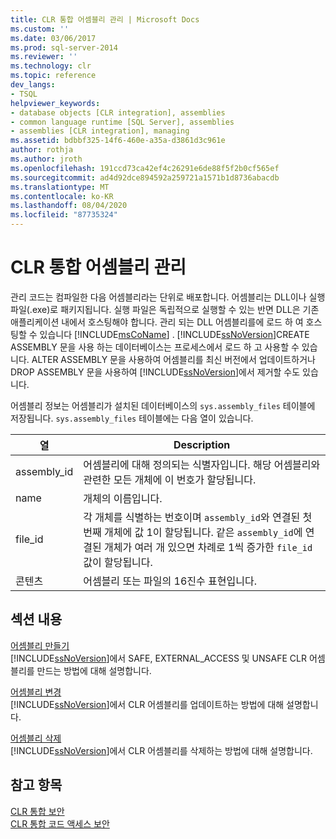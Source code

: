 ```yaml
---
title: CLR 통합 어셈블리 관리 | Microsoft Docs
ms.custom: ''
ms.date: 03/06/2017
ms.prod: sql-server-2014
ms.reviewer: ''
ms.technology: clr
ms.topic: reference
dev_langs:
- TSQL
helpviewer_keywords:
- database objects [CLR integration], assemblies
- common language runtime [SQL Server], assemblies
- assemblies [CLR integration], managing
ms.assetid: bdbbf325-14f6-460e-a35a-d3861d3c961e
author: rothja
ms.author: jroth
ms.openlocfilehash: 191ccd73ca42ef4c26291e6de88f5f2b0cf565ef
ms.sourcegitcommit: ad4d92dce894592a259721a1571b1d8736abacdb
ms.translationtype: MT
ms.contentlocale: ko-KR
ms.lasthandoff: 08/04/2020
ms.locfileid: "87735324"
---
```

# <a name="managing-clr-integration-assemblies"></a>CLR 통합 어셈블리 관리
  관리 코드는 컴파일한 다음 어셈블리라는 단위로 배포합니다. 어셈블리는 DLL이나 실행 파일(.exe)로 패키지됩니다. 실행 파일은 독립적으로 실행할 수 있는 반면 DLL은 기존 애플리케이션 내에서 호스팅해야 합니다. 관리 되는 DLL 어셈블리를에 로드 하 여 호스팅할 수 있습니다 [!INCLUDE[msCoName](../../../includes/ssnoversion-md.md)] . [!INCLUDE[ssNoVersion](../../../includes/ssnoversion-md.md)]CREATE ASSEMBLY 문을 사용 하는 데이터베이스는 프로세스에서 로드 하 고 사용할 수 있습니다. ALTER ASSEMBLY 문을 사용하여 어셈블리를 최신 버전에서 업데이트하거나 DROP ASSEMBLY 문을 사용하여 [!INCLUDE[ssNoVersion](../../../includes/ssnoversion-md.md)]에서 제거할 수도 있습니다.  
  
 어셈블리 정보는 어셈블리가 설치된 데이터베이스의 `sys.assembly_files` 테이블에 저장됩니다. `sys.assembly_files` 테이블에는 다음 열이 있습니다.  
  
|열|Description|  
|------------|-----------------|  
|assembly_id|어셈블리에 대해 정의되는 식별자입니다. 해당 어셈블리와 관련한 모든 개체에 이 번호가 할당됩니다.|  
|name|개체의 이름입니다.|  
|file_id|각 개체를 식별하는 번호이며 `assembly_id`와 연결된 첫 번째 개체에 값 1이 할당됩니다. 같은 `assembly_id`에 연결된 개체가 여러 개 있으면 차례로 1씩 증가한 `file_id` 값이 할당됩니다.|  
|콘텐츠|어셈블리 또는 파일의 16진수 표현입니다.|  
  
## <a name="in-this-section"></a>섹션 내용  
 [어셈블리 만들기](creating-an-assembly.md)  
 [!INCLUDE[ssNoVersion](../../../includes/ssnoversion-md.md)]에서 SAFE, EXTERNAL_ACCESS 및 UNSAFE CLR 어셈블리를 만드는 방법에 대해 설명합니다.  
  
 [어셈블리 변경](altering-an-assembly.md)  
 [!INCLUDE[ssNoVersion](../../../includes/ssnoversion-md.md)]에서 CLR 어셈블리를 업데이트하는 방법에 대해 설명합니다.  
  
 [어셈블리 삭제](dropping-an-assembly.md)  
 [!INCLUDE[ssNoVersion](../../../includes/ssnoversion-md.md)]에서 CLR 어셈블리를 삭제하는 방법에 대해 설명합니다.  
  
## <a name="see-also"></a>참고 항목  
 [CLR 통합 보안](../security/clr-integration-security.md)   
 [CLR 통합 코드 액세스 보안](../security/clr-integration-code-access-security.md)  
  
  
